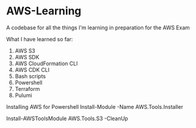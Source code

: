 # AWS-Learning
A codebase for all the things I'm learning in preparation for the AWS Exam

What I have learned so far:
1. AWS S3
2. AWS SDK
3. AWS CloudFormation CLI
4. AWS CDK CLI
5. Bash scripts
6. Powershell
7. Terraform 
8. Pulumi




Installing AWS for Powershell
Install-Module -Name AWS.Tools.Installer

Install-AWSToolsModule AWS.Tools.S3 -CleanUp
